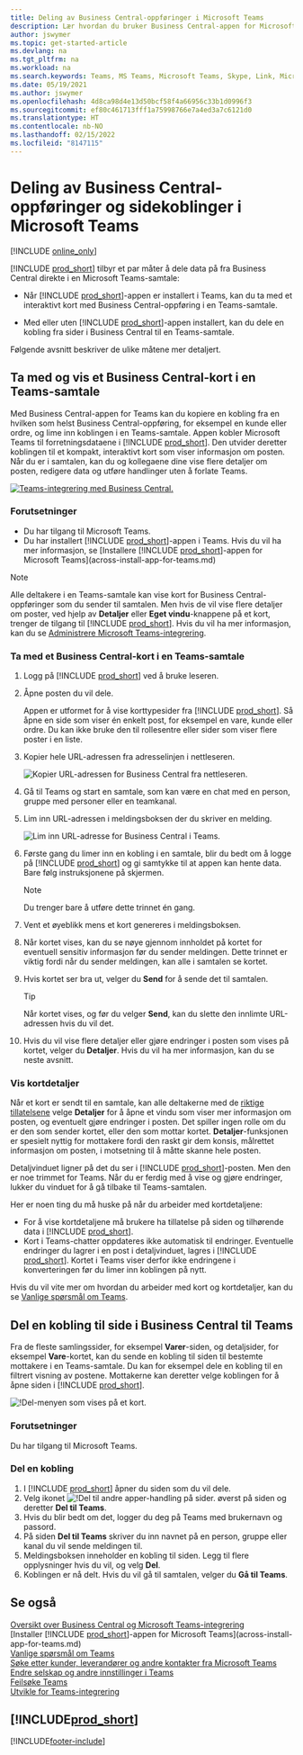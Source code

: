 ```yaml
---
title: Deling av Business Central-oppføringer i Microsoft Teams
description: Lær hvordan du bruker Business Central-appen for Microsoft Teams.
author: jswymer
ms.topic: get-started-article
ms.devlang: na
ms.tgt_pltfrm: na
ms.workload: na
ms.search.keywords: Teams, MS Teams, Microsoft Teams, Skype, Link, Microsoft 365, collaborate, collaboration, teamwork, share records
ms.date: 05/19/2021
ms.author: jswymer
ms.openlocfilehash: 4d8ca98d4e13d50bcf58f4a66956c33b1d0996f3
ms.sourcegitcommit: ef80c461713fff1a75998766e7a4ed3a7c6121d0
ms.translationtype: HT
ms.contentlocale: nb-NO
ms.lasthandoff: 02/15/2022
ms.locfileid: "8147115"
---
```

# <a name="sharing-business-central-records-and-page-links-in-microsoft-teams"></a>Deling av Business Central-oppføringer og sidekoblinger i Microsoft Teams

[!INCLUDE [online_only](includes/online_only.md)]

[!INCLUDE [prod_short](includes/prod_short.md)] tilbyr et par måter å dele data på fra Business Central direkte i en Microsoft Teams-samtale:

<!-- 
## Overview
In this article, you'll learn how to use the app to share [!INCLUDE [prod_short](includes/prod_short.md)] records, like a customer, sales order, or invoice, with coworkers in a Teams conversation.
The [!INCLUDE [prod_short](includes/prod_short.md)] app lets you:
[!INCLUDE [prod_short](includes/prod_short.md)] offers an app that connects Microsoft Teams to your business data in [!INCLUDE [prod_short](includes/prod_short.md)], so you can quickly share details across team members and respond faster to inquiries. In this article, you'll learn how to use the app to share [!INCLUDE [prod_short](includes/prod_short.md)] records, like a customer, sales order, or invoice, with coworkers in a Teams conversation.

-->
- Når [!INCLUDE [prod_short](includes/prod_short.md)]-appen er installert i Teams, kan du ta med et interaktivt kort med Business Central-oppføring i en Teams-samtale.

<!--   Copy a link from any Business Central record, like a customer or sales order, then paste the link into a Teams conversation. The app connects Microsoft Teams to your business data in [!INCLUDE [prod_short](includes/prod_short.md)]. It then expands the link into a compact, interactive card that displays information about the record. Once in the conversation, you and coworkers can view more details about the record, edit data, and take action&mdash;without leaving Teams.

  [![Teams integration with Business Central.](media/teams-intro-v3.png)](media/teams-intro-v3.png#lightbox)-->

- Med eller uten [!INCLUDE [prod_short](includes/prod_short.md)]-appen installert, kan du dele en kobling fra sider i Business Central til en Teams-samtale.

  <!-- ![!The Share menu displayed on a card.](media/teams-share-link.png "The Share menu displayed on a card.")-->

Følgende avsnitt beskriver de ulike måtene mer detaljert.

## <a name="include-and-view-a-business-central-card-in-a-teams-conversation"></a>Ta med og vis et Business Central-kort i en Teams-samtale

Med Business Central-appen for Teams kan du kopiere en kobling fra en hvilken som helst Business Central-oppføring, for eksempel en kunde eller ordre, og lime inn koblingen i en Teams-samtale. Appen kobler Microsoft Teams til forretningsdataene i [!INCLUDE [prod_short](includes/prod_short.md)]\. Den utvider deretter koblingen til et kompakt, interaktivt kort som viser informasjon om posten. Når du er i samtalen, kan du og kollegaene dine vise flere detaljer om posten, redigere data og utføre handlinger uten å forlate Teams.

[![Teams-integrering med Business Central.](media/teams-intro-v3.png)](media/teams-intro-v3.png#lightbox)

### <a name="prerequisites"></a>Forutsetninger

- Du har tilgang til Microsoft Teams.
- Du har installert [!INCLUDE [prod_short](includes/prod_short.md)]-appen i Teams. Hvis du vil ha mer informasjon, se [Installere [!INCLUDE [prod_short](includes/prod_short.md)]-appen for Microsoft Teams](across-install-app-for-teams.md)

> [!NOTE]
> Alle deltakere i en Teams-samtale kan vise kort for Business Central-oppføringer som du sender til samtalen. Men hvis de vil vise flere detaljer om poster, ved hjelp av **Detaljer** eller **Eget vindu**-knappene på et kort, trenger de tilgang til [!INCLUDE [prod_short](includes/prod_short.md)]. Hvis du vil ha mer informasjon, kan du se [Administrere Microsoft Teams-integrering](admin-teams-integration.md#minimum-requirements-1).

### <a name="include-a-business-central-card-in-a-teams-conversation"></a>Ta med et Business Central-kort i en Teams-samtale

1. Logg på [!INCLUDE [prod_short](includes/prod_short.md)] ved å bruke leseren.
2. Åpne posten du vil dele.

    Appen er utformet for å vise korttypesider fra [!INCLUDE [prod_short](includes/prod_short.md)]\. Så åpne en side som viser én enkelt post, for eksempel en vare, kunde eller ordre. Du kan ikke bruke den til rollesentre eller sider som viser flere poster i en liste.

3. Kopier hele URL-adressen fra adresselinjen i nettleseren.

   ![Kopier URL-adressen for Business Central fra nettleseren.](media/teams-url-v2.png)
4. Gå til Teams og start en samtale, som kan være en chat med en person, gruppe med personer eller en teamkanal.

    <!--Teams imposes a few limitations here eg. you cannot unfurl a link during a Voice/Video call :/ We should probably only mention this in a Troubleshooting section (and i hope it will also be fixed soon)-->
5. Lim inn URL-adressen i meldingsboksen der du skriver en melding.

   ![Lim inn URL-adresse for Business Central i Teams.](media/teams-paste-url-v2.png)
6. Første gang du limer inn en kobling i en samtale, blir du bedt om å logge på [!INCLUDE [prod_short](includes/prod_short.md)] og gi samtykke til at appen kan hente data. Bare følg instruksjonene på skjermen.

    > [!NOTE]
    > Du trenger bare å utføre dette trinnet én gang.

7. Vent et øyeblikk mens et kort genereres i meldingsboksen.

8. Når kortet vises, kan du se nøye gjennom innholdet på kortet for eventuell sensitiv informasjon før du sender meldingen. Dette trinnet er viktig fordi når du sender meldingen, kan alle i samtalen se kortet.

9. Hvis kortet ser bra ut, velger du **Send** for å sende det til samtalen.

    > [!TIP]
    > Når kortet vises, og før du velger **Send**, kan du slette den innlimte URL-adressen hvis du vil det.

10. Hvis du vil vise flere detaljer eller gjøre endringer i posten som vises på kortet, velger du **Detaljer**. Hvis du vil ha mer informasjon, kan du se neste avsnitt.

### <a name="view-card-details"></a>Vis kortdetaljer

Når et kort er sendt til en samtale, kan alle deltakerne med de [riktige tillatelsene](admin-teams-integration.md#permissions) velge **Detaljer** for å åpne et vindu som viser mer informasjon om posten, og eventuelt gjøre endringer i posten. Det spiller ingen rolle om du er den som sender kortet, eller den som mottar kortet. **Detaljer**-funksjonen er spesielt nyttig for mottakere fordi den raskt gir dem konsis, målrettet informasjon om posten, i motsetning til å måtte skanne hele posten.

Detaljvinduet ligner på det du ser i [!INCLUDE [prod_short](includes/prod_short.md)]-posten. Men den er noe trimmet for Teams. Når du er ferdig med å vise og gjøre endringer, lukker du vinduet for å gå tilbake til Teams-samtalen.

Her er noen ting du må huske på når du arbeider med kortdetaljene:

- For å vise kortdetaljene må brukere ha tillatelse på siden og tilhørende data i [!INCLUDE [prod_short](includes/prod_short.md)]\.
- Kort i Teams-chatter oppdateres ikke automatisk til endringer. Eventuelle endringer du lagrer i en post i detaljvinduet, lagres i [!INCLUDE [prod_short](includes/prod_short.md)]\. Kortet i Teams viser derfor ikke endringene i konverteringen før du limer inn koblingen på nytt.

Hvis du vil vite mer om hvordan du arbeider med kort og kortdetaljer, kan du se [Vanlige spørsmål om Teams](teams-faq.md).

## <a name="share-a-link-to-page-from-business-central-to-teams"></a><a name="share-link"></a>Del en kobling til side i Business Central til Teams

Fra de fleste samlingssider, for eksempel **Varer**-siden, og detaljsider, for eksempel **Vare**-kortet, kan du sende en kobling til siden til bestemte mottakere i en Teams-samtale. Du kan for eksempel dele en kobling til en filtrert visning av postene. Mottakerne kan deretter velge koblingen for å åpne siden i [!INCLUDE [prod_short](includes/prod_short.md)]\.

 ![!Del-menyen som vises på et kort.](media/teams-share-link.png "Del-menyen som vises på et kort.")

### <a name="prerequisites"></a>Forutsetninger
Du har tilgang til Microsoft Teams.

### <a name="share-a-link"></a>Del en kobling

1. I [!INCLUDE [prod_short](includes/prod_short.md)] åpner du siden som du vil dele.
2. Velg ikonet ![!Del til andre apper-handling på sider.](media/share-icon.png) øverst på siden og deretter **Del til Teams**.
3. Hvis du blir bedt om det, logger du deg på Teams med brukernavn og passord.
4. På siden **Del til Teams** skriver du inn navnet på en person, gruppe eller kanal du vil sende meldingen til. 
5. Meldingsboksen inneholder en kobling til siden. Legg til flere opplysninger hvis du vil, og velg **Del**.
6. Koblingen er nå delt. Hvis du vil gå til samtalen, velger du **Gå til Teams**.

## <a name="see-also"></a>Se også

[Oversikt over Business Central og Microsoft Teams-integrering](across-teams-overview.md)  
[Installer [!INCLUDE [prod_short](includes/prod_short.md)]-appen for Microsoft Teams](across-install-app-for-teams.md)  
[Vanlige spørsmål om Teams](teams-faq.md)  
[Søke etter kunder, leverandører og andre kontakter fra Microsoft Teams](across-search-contacts-teams.md)  
[Endre selskap og andre innstillinger i Teams](across-teams-settings.md)  
[Feilsøke Teams](admin-teams-troubleshooting.md)  
[Utvikle for Teams-integrering](/dynamics365/business-central/dev-itpro/developer/devenv-develop-for-teams)  

## [!INCLUDE[prod_short](includes/free_trial_md.md)]  


[!INCLUDE[footer-include](includes/footer-banner.md)]